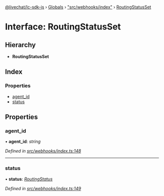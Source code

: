 [@livechat/lc-sdk-js](../README.md) › [Globals](../globals.md) › ["src/webhooks/index"](../modules/_src_webhooks_index_.md) › [RoutingStatusSet](_src_webhooks_index_.routingstatusset.md)

# Interface: RoutingStatusSet

## Hierarchy

* **RoutingStatusSet**

## Index

### Properties

* [agent_id](_src_webhooks_index_.routingstatusset.md#agent_id)
* [status](_src_webhooks_index_.routingstatusset.md#status)

## Properties

###  agent_id

• **agent_id**: *string*

*Defined in [src/webhooks/index.ts:148](https://github.com/livechat/lc-sdk-js/blob/aff69b2/src/webhooks/index.ts#L148)*

___

###  status

• **status**: *[RoutingStatus](../enums/_src_objects_index_.routingstatus.md)*

*Defined in [src/webhooks/index.ts:149](https://github.com/livechat/lc-sdk-js/blob/aff69b2/src/webhooks/index.ts#L149)*
